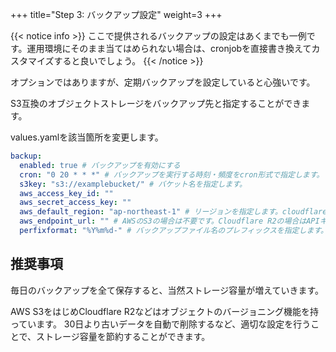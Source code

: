 +++
title="Step 3: バックアップ設定"
weight=3
+++

{{< notice info >}}
ここで提供されるバックアップの設定はあくまでも一例です。運用環境にそのまま当てはめられない場合は、cronjobを直接書き換えてカスタマイズすると良いでしょう。
{{< /notice >}}


オプションではありますが、定期バックアップを設定していると心強いです。

S3互換のオブジェクトストレージをバックアップ先と指定することができます。

values.yamlを該当箇所を変更します。

```yaml
backup:
  enabled: true # バックアップを有効にする
  cron: "0 20 * * *" # バックアップを実行する時刻・頻度をcron形式で指定します。 これは毎日朝4時(JST)にバックアップを実行する例です。
  s3key: "s3://examplebucket/" # バケット名を指定します。
  aws_access_key_id: ""
  aws_secret_access_key: ""
  aws_default_region: "ap-northeast-1" # リージョンを指定します。cloudflare r2の場合は`auto`を指定します。
  aws_endpoint_url: "" # AWSのS3の場合は不要です。Cloudflare R2の場合はAPIキーを作成する画面で表示されるエンドポイントを指定します。
  perfixformat: "%Y%m%d-" # バックアップファイル名のプレフィックスを指定します。バケットのバージョニングを指定している場合は、空欄にしてもよいでしょう。
```

## 推奨事項
毎日のバックアップを全て保存すると、当然ストレージ容量が増えていきます。

AWS S3をはじめCloudflare R2などはオブジェクトのバージョニング機能を持っています。
30日より古いデータを自動で削除するなど、適切な設定を行うことで、ストレージ容量を節約することができます。

